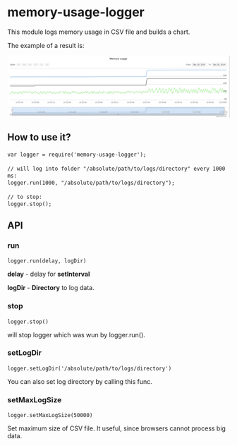memory-usage-logger
===================

This module logs memory usage in CSV file and builds a chart.

The example of a result is:

![Chart example](/examples/screen.png?raw=true)

## How to use it?
``` node
var logger = require('memory-usage-logger');

// will log into folder "/absolute/path/to/logs/directory" every 1000 ms:
logger.run(1000, "/absolute/path/to/logs/directory");

// to stop:
logger.stop();
```

## API

### run
``` node
logger.run(delay, logDir)
```
**delay** - delay for **setInterval**

**logDir** - **Directory** to log data.

### stop
``` node
logger.stop()
```
will stop logger which was wun by logger.run().

### setLogDir
``` node
logger.setLogDir('/absolute/path/to/logs/directory')
```
You can also set log directory by calling this func.

### setMaxLogSize
``` node
logger.setMaxLogSize(50000)
```
Set maximum size of CSV file. It useful, since browsers cannot process big data.